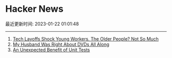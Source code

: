 # Hacker News

最近更新时间: 2023-01-22 01:01:48

--- 
1. [Tech Layoffs Shock Young Workers. The Older People? Not So Much](https://www.nytimes.com/2023/01/20/technology/tech-layoffs-millennials-gen-x.html) 
2. [My Husband Was Right About DVDs All Along](https://slate.com/technology/2023/01/streaming-libraries-dvds-blu-rays.html) 
3. [An Unexpected Benefit of Unit Tests](https://matthewc.dev/musings/unit-tests/) 
